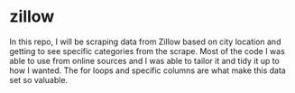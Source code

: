 # zillow
In this repo, I will be scraping data from Zillow based on city location and getting to see specific categories from the scrape. Most of the code I was able to use from online sources and I was able to tailor it and tidy it up to how I wanted. The for loops and specific columns are what make this data set so valuable. 

